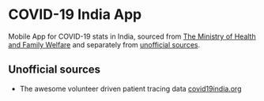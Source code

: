 <!--
  Title: COVID-19 India
  Description: App for India specific COVID-19 data
  Author: Shubham Goswami (sgshubham98)
  -->

# COVID-19 India App

Mobile App for COVID-19 stats in India, sourced from [The Ministry of Health and Family Welfare](https://www.mohfw.gov.in/)
and separately from [unofficial sources](#unofficial-sources).

<!-- ## API -->

<!-- #### Official data
* Case counts:
  * https://api.rootnet.in/covid19-in/stats/latest
  * https://api.rootnet.in/covid19-in/stats/history
* Testing stats:
  * https://api.rootnet.in/covid19-in/stats/testing/latest
  * https://api.rootnet.in/covid19-in/stats/testing/history
  * https://api.rootnet.in/covid19-in/stats/testing/raw
* Hospitals & bed stats: https://api.rootnet.in/covid19-in/stats/hospitals
* Contact & helpline: https://api.rootnet.in/covid19-in/contacts
* Notifications & advisories: https://api.rootnet.in/covid19-in/notifications

#### Unofficial data
* Unofficial sources: https://api.rootnet.in/covid19-in/unofficial/sources
* Unofficial patient tracing data: https://api.rootnet.in/covid19-in/unofficial/covid19india.org
* Unofficial statewise: https://api.rootnet.in/covid19-in/unofficial/covid19india.org/statewise
* Unofficial statewise history: https://api.rootnet.in/covid19-in/unofficial/covid19india.org/statewise/history
* Unofficial patient travel history: https://api.rootnet.in/covid19-in/unofficial/covid19india.org/travelhistory -->

## Unofficial sources
* The awesome volunteer driven patient tracing data [covid19india.org](https://www.covid19india.org/)